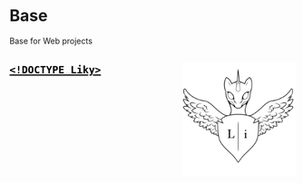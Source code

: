 # Base

Base for Web projects

## <a href="https://vk.com/likiz_inc" style="color: black;">`<!DOCTYPE Liky>`</a> <a href="https://vk.com/likiz_inc"><img align="right" width="200" height="200" alt="Likiz inc." src="https://github.com/FeirlyMoore/Sedona-React/blob/master/public/img/logo/8li.svg"></a>
